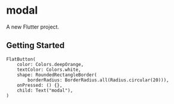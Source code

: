 # modal

A new Flutter project.

## Getting Started

    FlatButton(
        color: Colors.deepOrange,
        textColor: Colors.white,
        shape: RoundedRectangleBorder(
            borderRadius: BorderRadius.all(Radius.circular(20))),
        onPressed: () {},
        child: Text("modal"),
    )